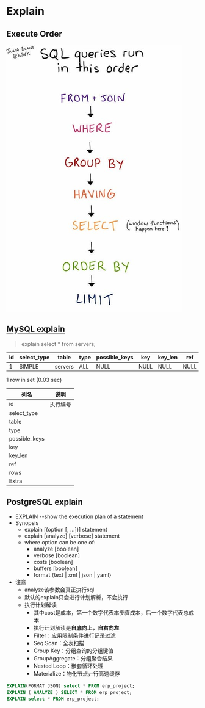 # Explain

## Execute Order
![SQL执行顺序](../_assets/sql-execute-order.jpg)

## [MySQL explain](https://mp.weixin.qq.com/s/s3IvJ7bm03X49timtQ2e9Q)

> explain select * from servers;

| id   | select_type | table   | type | possible_keys | key  | key_len | ref  | rows | Extra |
| ---- | ----------- | ------- | ---- | ------------- | ---- | ------- | ---- | ---- | ----- |
| 1    | SIMPLE      | servers | ALL  | NULL          | NULL | NULL    | NULL | 1    | NULL  |

1 row in set (0.03 sec)

| 列名          | 说明     |
| ------------- | -------- |
| id            | 执行编号 |
| select_type   |          |
| table         |          |
| type          |          |
| possible_keys |          |
| key           |          |
| key_len       |          |
| ref           |          |
| rows          |          |
| Extra         |          |



## PostgreSQL explain

+ EXPLAIN --show the execution plan of a statement
+ Synopsis
  + explain [(option [, ...])] statement
  + explain [analyze] [verbose] statement
  + where option can be one of:
    + analyze [boolean]
    + verbose [boolean]
    + costs [boolean]
    + buffers [boolean]
    + format {text | xml | json | yaml}
+ 注意
  + analyze该参数会真正执行sql
  + 默认的explain只会进行计划解析，不会执行
  + 执行计划解读
    + 其中cost是成本，第一个数字代表本步骤成本，后一个数字代表总成本
    + 执行计划解读是**自底向上，自右向左**
    + Filter：应用限制条件进行记录过滤
    + Seq Scan：全表扫描
    + Group Key：分组查询的分组键值
    + GroupAggregate：分组聚合结果
    + Nested Loop：嵌套循环处理
    + Materialize：~~物化节点，行高速~~缓存

```sql
EXPLAIN(FORMAT JSON) select * FROM erp_project;
EXPLAIN ( ANALYZE ) SELECT * FROM erp_project;
EXPLAIN select * FROM erp_project;
```
